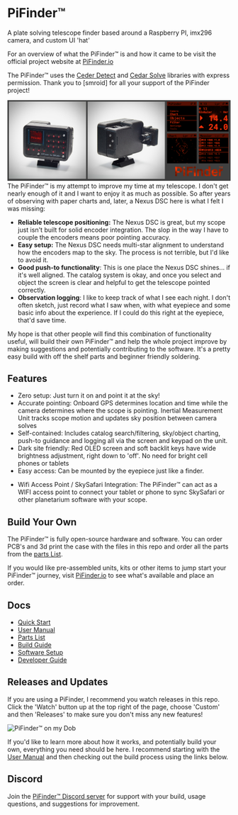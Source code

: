 # PiFinder™
A plate solving telescope finder based around a Raspberry PI, imx296 camera, and custom UI 'hat'

For an overview of what the PiFinder™ is and how it came to be visit the official project website at [PiFinder.io](https://www.pifinder.io/build-yours) 

The PiFinder™ uses the [Ceder Detect](https://github.com/smroid/cedar-detect) and
[Cedar Solve](https://github.com/smroid/cedar-solve) libraries with express permission.
Thank you to [smroid] for all your support of the PiFinder project!

![Banner](./docs/source/images/PiFinder_v3_banner.png)
The PiFinder™ is my attempt to improve my time at my telescope.  I don't get nearly enough of it and I want to enjoy it as much as possible.  So after years of observing with paper charts and, later, a Nexus DSC here is what I felt I was missing:
* **Reliable telescope positioning:**  The Nexus DSC is great, but my scope just isn't built for solid encoder integration.  The slop in the way I have to couple the encoders means poor pointing accuracy.
* **Easy setup:**  The Nexus DSC needs multi-star alignment to understand how the encoders map to the sky.  The process is not terrible, but I'd like to avoid it.
* **Good push-to functionality**:  This is one place the Nexus DSC shines... if it's well aligned.  The catalog system is okay, and once you select and object the screen is clear and helpful to get the telescope pointed correctly.
* **Observation logging**:  I like to keep track of what I see each night.  I don't often sketch, just record what I saw when, with what eyepiece and some basic info about the experience.  If I could do this right at the eyepiece, that'd save time.

My hope is that other people will find this combination of functionality useful, will build their own PiFinder™ and help the whole project improve by making suggestions and potentially contributing to the software.  It's a pretty easy build with off the shelf parts and beginner friendly soldering.  

## Features
* Zero setup: Just turn it on and point it at the sky!  
* Accurate pointing: Onboard GPS determines location and time while the camera determines where the scope is pointing.  Inertial Measurement Unit tracks scope motion and updates sky position between camera solves
* Self-contained:  Includes catalog search/filtering, sky/object charting, push-to guidance and logging all via the screen and keypad on the unit.
* Dark site friendly:  Red OLED screen and soft backlit keys have wide brightness adjustment, right down to 'off'. No need for bright cell phones or tablets
* Easy access: Can be mounted by the eyepiece just like a finder.
- Wifi Access Point / SkySafari Integration:  The PiFinder™ can act as a WIFI access point to connect your tablet or phone to sync SkySafari or other planetarium software with your scope.

## Build Your Own
The PiFinder™ is fully open-source hardware and software.  You can order PCB's and 3d print the case with the files in this repo and order all the parts from the [parts List](https://pifinder.readthedocs.io/en/release/BOM.html).

If you would like pre-assembled units, kits or other items to jump start your PiFinder™ journey, visit [PiFinder.io](https://www.pifinder.io/build-pifinder) to see what's available and place an order.

## Docs

* [Quick Start](https://pifinder.readthedocs.io/en/release/quick_start.html)
* [User Manual](https://pifinder.readthedocs.io/en/release/user_guide.html)
* [Parts List](https://pifinder.readthedocs.io/en/release/BOM.html)
* [Build Guide](https://pifinder.readthedocs.io/en/release/build_guide.html)
* [Software Setup](https://pifinder.readthedocs.io/en/release/software.html)
* [Developer Guide](https://pifinder.readthedocs.io/en/release/dev_guide.html)

## Releases and Updates

If you are using a PiFinder, I recommend you watch releases in this repo.  Click the 'Watch' button up at the top right of the page, choose 'Custom' and then 'Releases' to make sure you don't miss any new features!

![PiFinder™ on my Dob](./images/PiFinder_on_scope.jpg)

If you'd like to learn more about how it works, and potentially build your own, everything you need should be here.  I recommend starting with the [User Manual](https://pifinder.readthedocs.io/en/release/user_guide.html) and then checking out the build process using the links below.

## Discord
Join the  [PiFinder™ Discord server](https://discord.gg/Nk5fHcAtWD) for support with your build, usage questions, and suggestions for improvement.

